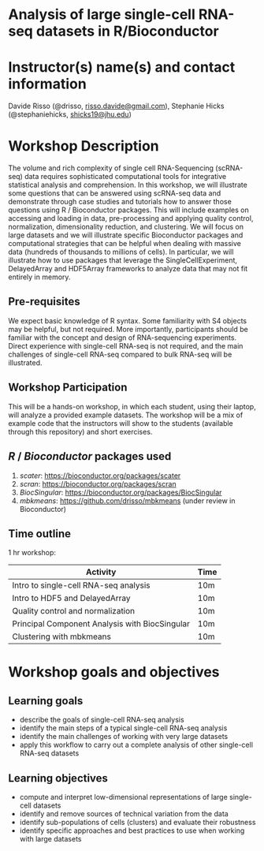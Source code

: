 # Analysis of large single-cell RNA-seq datasets in R/Bioconductor

# Instructor(s) name(s) and contact information
Davide Risso (@drisso, risso.davide@gmail.com), Stephanie Hicks (@stephaniehicks, shicks19@jhu.edu)

# Workshop Description

The volume and rich complexity of single cell RNA-Sequencing (scRNA-seq) data requires sophisticated computational tools for integrative statistical analysis and comprehension. In this workshop, we will illustrate some questions that can be answered using scRNA-seq data and demonstrate through case studies and tutorials how to answer those questions using R / Bioconductor packages. This will include examples on accessing and loading in data, pre-processing and applying quality control, normalization, dimensionality reduction, and clustering. We will focus on large datasets and we will illustrate specific Bioconductor packages and computational strategies that can be helpful when dealing with massive data (hundreds of thousands to millions of cells). In particular, we will illustrate how to use packages that leverage the SingleCellExperiment, DelayedArray and HDF5Array frameworks to analyze data that may not fit entirely in memory.


## Pre-requisites

We expect basic knowledge of R syntax. Some familiarity with S4 objects may be helpful, but not required.
More importantly, participants should be familiar with the concept and design of RNA-sequencing experiments. Direct experience with single-cell RNA-seq is not required, and the main challenges of single-cell RNA-seq compared to bulk RNA-seq will be illustrated.

## Workshop Participation

This will be a hands-on workshop, in which each student, using their laptop, will analyze a provided example datasets. The workshop will be a mix of example code that the instructors will show to the students (available through this repository) and short exercises.

## _R_ / _Bioconductor_ packages used

1. _scater_: https://bioconductor.org/packages/scater
2. _scran_: https://bioconductor.org/packages/scran
3. _BiocSingular_: https://bioconductor.org/packages/BiocSingular
4. _mbkmeans_: https://github.com/drisso/mbkmeans (under review in Bioconductor)

## Time outline

1 hr workshop:

| Activity                                        | Time |
|-------------------------------------------------|------|
| Intro to single-cell RNA-seq analysis           | 10m  |
| Intro to HDF5 and DelayedArray                  | 10m  |
| Quality control and normalization               | 10m  |
| Principal Component Analysis with BiocSingular  | 10m  |
| Clustering with mbkmeans                        | 10m  |

# Workshop goals and objectives

## Learning goals

* describe the goals of single-cell RNA-seq analysis 
* identify the main steps of a typical single-cell RNA-seq analysis
* identify the main challenges of working with very large datasets 
* apply this workflow to carry out a complete analysis of other single-cell RNA-seq datasets

## Learning objectives

* compute and interpret low-dimensional representations of large single-cell datasets
* identify and remove sources of technical variation from the data
* identify sub-populations of cells (clusters) and evaluate their robustness
* identify specific approaches and best practices to use when working with large datasets


